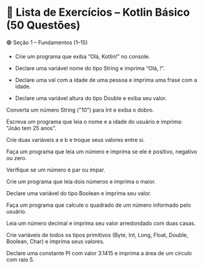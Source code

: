 # 📘 Lista de Exercícios – Kotlin Básico (50 Questões)
🟢 Seção 1 – Fundamentos (1–15)

- Crie um programa que exiba “Olá, Kotlin!” no console.


- Declare uma variável nome do tipo String e imprima “Olá, <nome>!”.


- Declare uma val com a idade de uma pessoa e imprima uma frase com a idade.


- Declare uma variável altura do tipo Double e exiba seu valor.


Converta um número String ("10") para Int e exiba o dobro.


Escreva um programa que leia o nome e a idade do usuário e imprima: "João tem 25 anos".


Crie duas variáveis a e b e troque seus valores entre si.


Faça um programa que leia um número e imprima se ele é positivo, negativo ou zero.


Verifique se um número é par ou ímpar.


Crie um programa que leia dois números e imprima o maior.


Declare uma variável do tipo Boolean e imprima seu valor.


Faça um programa que calcule o quadrado de um número informado pelo usuário.


Leia um número decimal e imprima seu valor arredondado com duas casas.


Crie variáveis de todos os tipos primitivos (Byte, Int, Long, Float, Double, Boolean, Char) e imprima seus valores.


Declare uma constante PI com valor 3.1415 e imprima a área de um círculo com raio 5.



